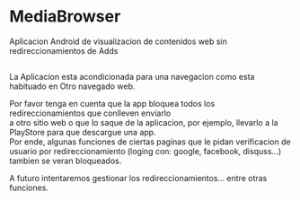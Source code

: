 # MediaBrowser
Aplicacion Android de visualizacion de contenidos web sin redireccionamientos de Adds
##
La Aplicacion esta acondicionada para una navegacion como esta habituado en Otro navegado web.  
  
Por favor tenga en cuenta que la app bloquea todos los redireccionamientos que conlleven enviarlo  
a otro sitio web o que lo saque de la aplicacion, por ejemplo, llevarlo a la PlayStore para que descargue una app.  
Por ende, algunas funciones de ciertas paginas que le pidan verificacion de usuario por redireccionamiento (loging con: google, facebook, disquss...) tambien se veran bloqueados.  
  
A futuro intentaremos gestionar los redireccionamientos... entre otras funciones.
